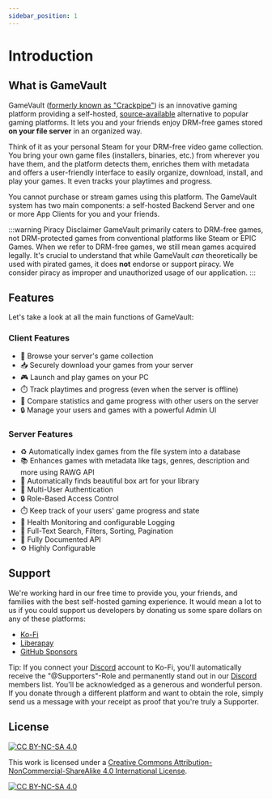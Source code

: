 ```yaml
---
sidebar_position: 1
---
```


# Introduction

## What is GameVault

GameVault ([formerly known as "Crackpipe"](https://gamevau.lt/blog/2023/07/15)) is an innovative gaming platform providing a self-hosted, [source-available](https://wikipedia.org/wiki/Source-available_software) alternative to popular gaming platforms. It lets you and your friends enjoy DRM-free games stored **on your file server** in an organized way.

Think of it as your personal Steam for your DRM-free video game collection. You bring your own game files (installers, binaries, etc.) from wherever you have them, and the platform detects them, enriches them with metadata and offers a user-friendly interface to easily organize, download, install, and play your games. It even tracks your playtimes and progress.

You cannot purchase or stream games using this platform. The GameVault system has two main components: a self-hosted Backend Server and one or more App Clients for you and your friends.

:::warning Piracy Disclaimer
GameVault primarily caters to DRM-free games, not DRM-protected games from conventional platforms like Steam or EPIC Games. When we refer to DRM-free games, we still mean games acquired legally. It's crucial to understand that while GameVault _can_ theoretically be used with pirated games, it does **not** endorse or support piracy. We consider piracy as improper and unauthorized usage of our application.
:::

## Features

Let's take a look at all the main functions of GameVault:

### Client Features

- 🔎 Browse your server's game collection
- 📥 Securely download your games from your server
- 🎮 Launch and play games on your PC
- ⏱️ Track playtimes and progress (even when the server is offline)
- 👥 Compare statistics and game progress with other users on the server
- 🔒 Manage your users and games with a powerful Admin UI

### Server Features

- ♻️ Automatically index games from the file system into a database
- 📚 Enhances games with metadata like tags, genres, description and more using RAWG API
- 📸 Automatically finds beautiful box art for your library
- 👥 Multi-User Authentication
- 🔒 Role-Based Access Control
- ⏱️ Keep track of your users' game progress and state
- 🚨 Health Monitoring and configurable Logging
- 🔎 Full-Text Search, Filters, Sorting, Pagination
- 🔌 Fully Documented API
- ⚙️ Highly Configurable

## Support

We're working hard in our free time to provide you, your friends, and families with the best self-hosted gaming experience. It would mean a lot to us if you could support us developers by donating us some spare dollars on any of these platforms:

- [Ko-Fi](https://ko-fi.com/phalcode)
- [Liberapay](https://liberapay.com/Phalcode)
- [GitHub Sponsors](https://github.com/sponsors/Phalcode)

Tip: If you connect your [Discord](https://discord.gg/NEdNen2dSu) account to Ko-Fi, you'll automatically receive the "@Supporters"-Role and permanently stand out in our [Discord](https://discord.gg/NEdNen2dSu) members list. You'll be acknowledged as a generous and wonderful person. If you donate through a different platform and want to obtain the role, simply send us a message with your receipt as proof that you're truly a Supporter.

## License

[![CC BY-NC-SA 4.0][cc-by-nc-sa-shield]][cc-by-nc-sa]

This work is licensed under a
[Creative Commons Attribution-NonCommercial-ShareAlike 4.0 International License][cc-by-nc-sa].

[![CC BY-NC-SA 4.0][cc-by-nc-sa-image]][cc-by-nc-sa]

[cc-by-nc-sa]: http://creativecommons.org/licenses/by-nc-sa/4.0/
[cc-by-nc-sa-image]: https://licensebuttons.net/l/by-nc-sa/4.0/88x31.png
[cc-by-nc-sa-shield]: https://img.shields.io/badge/License-CC%20BY--NC--SA%204.0-lightgrey.svg
